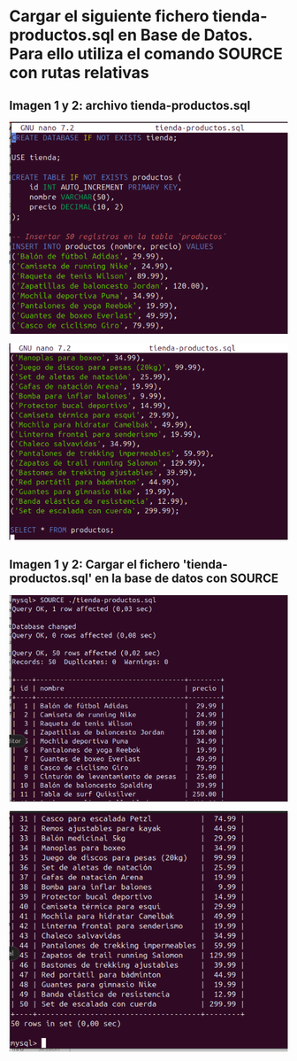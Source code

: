 # Cargar el siguiente fichero tienda-productos.sql en Base de Datos. Para ello utiliza el comando SOURCE con rutas relativas

## Imagen 1 y 2: archivo tienda-productos.sql

![alt text](image-11.png)

![alt text](image-12.png)

## Imagen 1 y 2: Cargar el fichero 'tienda-productos.sql' en la base de datos con SOURCE

![alt text](image-9.png)

![alt text](image-10.png)
